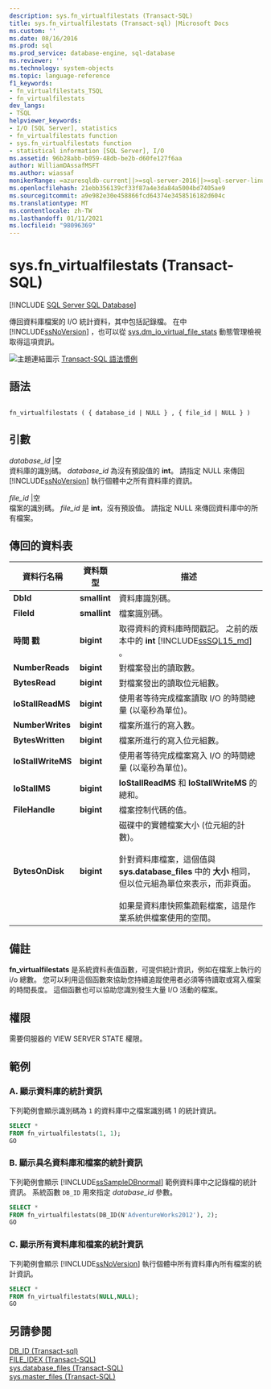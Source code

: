 ```yaml
---
description: sys.fn_virtualfilestats (Transact-SQL)
title: sys.fn_virtualfilestats (Transact-sql) |Microsoft Docs
ms.custom: ''
ms.date: 08/16/2016
ms.prod: sql
ms.prod_service: database-engine, sql-database
ms.reviewer: ''
ms.technology: system-objects
ms.topic: language-reference
f1_keywords:
- fn_virtualfilestats_TSQL
- fn_virtualfilestats
dev_langs:
- TSQL
helpviewer_keywords:
- I/O [SQL Server], statistics
- fn_virtualfilestats function
- sys.fn_virtualfilestats function
- statistical information [SQL Server], I/O
ms.assetid: 96b28abb-b059-48db-be2b-d60fe127f6aa
author: WilliamDAssafMSFT
ms.author: wiassaf
monikerRange: =azuresqldb-current||>=sql-server-2016||>=sql-server-linux-2017||=azuresqldb-mi-current
ms.openlocfilehash: 21ebb356139cf33f87a4e3da84a5004bd7405ae9
ms.sourcegitcommit: a9e982e30e458866fcd64374e3458516182d604c
ms.translationtype: MT
ms.contentlocale: zh-TW
ms.lasthandoff: 01/11/2021
ms.locfileid: "98096369"
---
```

# <a name="sysfn_virtualfilestats-transact-sql"></a>sys.fn_virtualfilestats (Transact-SQL)
[!INCLUDE [SQL Server SQL Database](../../includes/applies-to-version/sql-asdb.md)]

  傳回資料庫檔案的 I/O 統計資料，其中包括記錄檔。 在中 [!INCLUDE[ssNoVersion](../../includes/ssnoversion-md.md)] ，也可以從 [sys.dm_io_virtual_file_stats](../../relational-databases/system-dynamic-management-views/sys-dm-io-virtual-file-stats-transact-sql.md) 動態管理檢視取得這項資訊。  

 ![主題連結圖示](../../database-engine/configure-windows/media/topic-link.gif "主題連結圖示") [Transact-SQL 語法慣例](../../t-sql/language-elements/transact-sql-syntax-conventions-transact-sql.md)  
  
## <a name="syntax"></a>語法  
  
```  
  
fn_virtualfilestats ( { database_id | NULL } , { file_id | NULL } )  
```  
  
## <a name="arguments"></a>引數  
 *database_id* |空  
 資料庫的識別碼。 *database_id* 為沒有預設值的 **int**。 請指定 NULL 來傳回 [!INCLUDE[ssNoVersion](../../includes/ssnoversion-md.md)] 執行個體中之所有資料庫的資訊。  
  
 *file_id* |空  
 檔案的識別碼。 *file_id* 是 **int**，沒有預設值。 請指定 NULL 來傳回資料庫中的所有檔案。  
  
## <a name="table-returned"></a>傳回的資料表  
  
|資料行名稱|資料類型|描述|  
|-----------------|---------------|-----------------|  
|**DbId**|**smallint**|資料庫識別碼。|  
|**FileId**|**smallint**|檔案識別碼。|  
|**時間 戳**|**bigint**|取得資料的資料庫時間戳記。 之前的版本中的 **int** [!INCLUDE[ssSQL15_md](../../includes/sssql15-md.md)] 。 |  
|**NumberReads**|**bigint**|對檔案發出的讀取數。|  
|**BytesRead**|**bigint**|對檔案發出的讀取位元組數。|  
|**IoStallReadMS**|**bigint**|使用者等待完成檔案讀取 I/O 的時間總量 (以毫秒為單位)。|  
|**NumberWrites**|**bigint**|檔案所進行的寫入數。|  
|**BytesWritten**|**bigint**|檔案所進行的寫入位元組數。|  
|**IoStallWriteMS**|**bigint**|使用者等待完成檔案寫入 I/O 的時間總量 (以毫秒為單位)。|  
|**IoStallMS**|**bigint**|**IoStallReadMS** 和 **IoStallWriteMS** 的總和。|  
|**FileHandle**|**bigint**|檔案控制代碼的值。|  
|**BytesOnDisk**|**bigint**|磁碟中的實體檔案大小 (位元組的計數)。<br /><br /> 針對資料庫檔案，這個值與 **sys.database_files** 中的 **大小** 相同，但以位元組為單位來表示，而非頁面。<br /><br /> 如果是資料庫快照集疏鬆檔案，這是作業系統供檔案使用的空間。|  
  
## <a name="remarks"></a>備註  
 **fn_virtualfilestats** 是系統資料表值函數，可提供統計資訊，例如在檔案上執行的 i/o 總數。 您可以利用這個函數來協助您持續追蹤使用者必須等待讀取或寫入檔案的時間長度。 這個函數也可以協助您識別發生大量 I/O 活動的檔案。  
  
## <a name="permissions"></a>權限  
 需要伺服器的 VIEW SERVER STATE 權限。  
  
## <a name="examples"></a>範例  
  
### <a name="a-displaying-statistical-information-for-a-database"></a>A. 顯示資料庫的統計資訊  
 下列範例會顯示識別碼為 `1` 的資料庫中之檔案識別碼 1 的統計資訊。  
  
```sql  
SELECT *  
FROM fn_virtualfilestats(1, 1);  
GO  
```  
  
### <a name="b-displaying-statistical-information-for-a-named-database-and-file"></a>B. 顯示具名資料庫和檔案的統計資訊  
 下列範例會顯示 [!INCLUDE[ssSampleDBnormal](../../includes/sssampledbnormal-md.md)] 範例資料庫中之記錄檔的統計資訊。 系統函數 `DB_ID` 用來指定 *database_id* 參數。  
  
```sql  
SELECT *  
FROM fn_virtualfilestats(DB_ID(N'AdventureWorks2012'), 2);  
GO  
```  
  
### <a name="c-displaying-statistical-information-for-all-databases-and-files"></a>C. 顯示所有資料庫和檔案的統計資訊  
 下列範例會顯示 [!INCLUDE[ssNoVersion](../../includes/ssnoversion-md.md)] 執行個體中所有資料庫內所有檔案的統計資訊。  
  
```sql  
SELECT *  
FROM fn_virtualfilestats(NULL,NULL);  
GO  
```  
  
## <a name="see-also"></a>另請參閱  
 [DB_ID &#40;Transact-sql&#41;](../../t-sql/functions/db-id-transact-sql.md)   
 [FILE_IDEX &#40;Transact-SQL&#41;](../../t-sql/functions/file-idex-transact-sql.md)   
 [sys.database_files &#40;Transact-SQL&#41;](../../relational-databases/system-catalog-views/sys-database-files-transact-sql.md)   
 [sys.master_files &#40;Transact-SQL&#41;](../../relational-databases/system-catalog-views/sys-master-files-transact-sql.md)  
  
  
